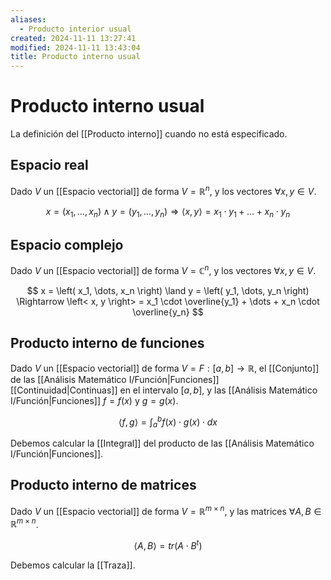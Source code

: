 ```yaml
---
aliases:
  - Producto interior usual
created: 2024-11-11 13:27:41
modified: 2024-11-11 13:43:04
title: Producto interno usual
---
```


# Producto interno usual

La definición del [[Producto interno]] cuando no está especificado.

## Espacio real

Dado $V$ un [[Espacio vectorial]] de forma $V = \mathbb{R}^n$, y los vectores $\forall x, y \in V$.

$$
x = \left( x_1, \dots, x_n \right) \land
y = \left( y_1, \dots, y_n \right) \Rightarrow
\left< x, y \right> =
x_1 \cdot y_1 + \dots + x_n \cdot y_n
$$

## Espacio complejo

Dado $V$ un [[Espacio vectorial]] de forma $V = \mathbb{C}^n$, y los vectores $\forall x, y \in V$.

$$
x = \left( x_1, \dots, x_n \right) \land
y = \left( y_1, \dots, y_n \right) \Rightarrow
\left< x, y \right> =
x_1 \cdot \overline{y_1} + \dots + x_n \cdot \overline{y_n}
$$

## Producto interno de funciones

Dado $V$ un [[Espacio vectorial]] de forma $V = F: [a, b] \to \mathbb{R}$, el [[Conjunto]] de las [[Análisis Matemático I/Función|Funciones]] [[Continuidad|Continuas]] en el intervalo $[ a, b ]$, y las [[Análisis Matemático I/Función|Funciones]] $f = f(x)$ y $g = g(x)$.

$$
\left< f, g \right> =
\int_a^b f(x) \cdot g(x) \cdot dx
$$

Debemos calcular la [[Integral]] del producto de las [[Análisis Matemático I/Función|Funciones]].

## Producto interno de matrices

Dado $V$ un [[Espacio vectorial]] de forma $V = \mathbb{R}^{m \times n}$, y las matrices $\forall A, B \in \mathbb{R}^{m \times n}$.

$$
\left< A, B \right> =
tr \left( A \cdot B^t \right)
$$

Debemos calcular la [[Traza]].

